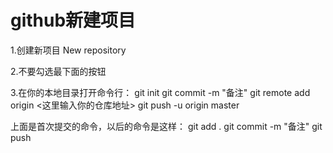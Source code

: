 # github新建项目 #

1.创建新项目 New repository

2.不要勾选最下面的按钮

3.在你的本地目录打开命令行：
   git init
   git commit -m "备注"
   git remote add origin <这里输入你的仓库地址>
   git push -u origin master



上面是首次提交的命令，以后的命令是这样：
git add .
git commit -m "备注"
git push